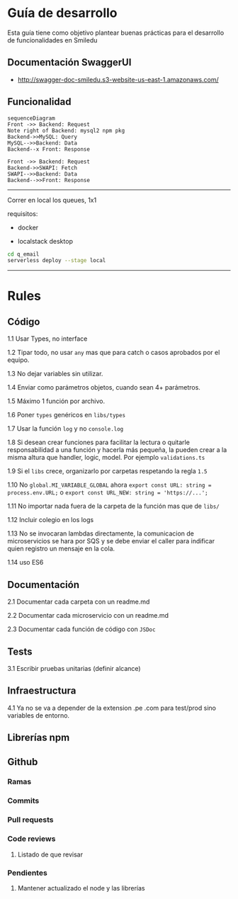 # Guía de desarrollo

Esta guía tiene como objetivo plantear buenas prácticas para el desarrollo de funcionalidades en Smiledu

## Documentación SwaggerUI

-   http://swagger-doc-smiledu.s3-website-us-east-1.amazonaws.com/

## Funcionalidad

```mermaid
sequenceDiagram
Front ->> Backend: Request
Note right of Backend: mysql2 npm pkg
Backend->>MySQL: Query
MySQL-->>Backend: Data
Backend--x Front: Response

Front ->> Backend: Request
Backend->>SWAPI: Fetch
SWAPI-->>Backend: Data
Backend-->>Front: Response
```

---

Correr en local los queues, 1x1

requisitos:

- docker

- localstack desktop

```bash
cd q_email
serverless deploy --stage local
```
---

# Rules

## Código

1.1 Usar Types, no interface

1.2 Tipar todo, no usar `any` mas que para catch o casos aprobados por el equipo.

1.3 No dejar variables sin utilizar.

1.4 Enviar como parámetros objetos, cuando sean 4+ parámetros.

1.5 Máximo 1 función por archivo.

1.6 Poner `types` genéricos en `libs/types`

1.7 Usar la función `log` y no `console.log`

1.8 Si desean crear funciones para facilitar la lectura o quitarle responsabilidad a una función y hacerla más pequeña, la pueden crear a la misma altura que handler, logic, model. Por ejemplo `validations.ts`

1.9 Si el `libs` crece, organizarlo por carpetas respetando la regla `1.5`

1.10 No `global.MI_VARIABLE_GLOBAL` ahora `export const URL: string = process.env.URL;` o `export const URL_NEW: string = 'https://...';`

1.11 No importar nada fuera de la carpeta de la función mas que de `libs/`

1.12 Incluir colegio en los logs

1.13 No se invocaran lambdas directamente, la comunicacion de microservicios se hara por SQS y se debe enviar el caller para indificar quien registro un mensaje en la cola.

1.14 uso ES6

## Documentación

2.1 Documentar cada carpeta con un readme.md

2.2 Documentar cada microservicio con un readme.md

2.3 Documentar cada función de código con `JSDoc`

## Tests

3.1 Escribir pruebas unitarias (definir alcance)

## Infraestructura

4.1 Ya no se va a depender de la extension .pe .com para test/prod sino variables de entorno.

## Librerías npm

## Github

### Ramas

### Commits

### Pull requests

### Code reviews

1. Listado de que revisar

### Pendientes

1. Mantener actualizado el node y las librerías
